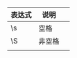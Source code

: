 | 表达式 | 说明   |      |
| ------ | ------ | ---- |
| \s     | 空格   |      |
| \S     | 非空格 |      |
|        |        |      |

